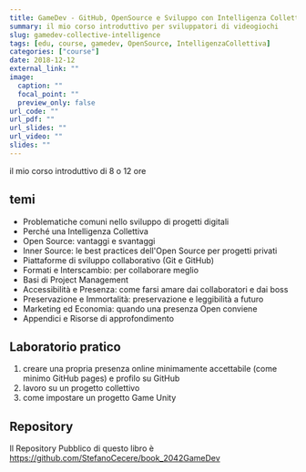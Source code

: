 ```yaml
---
title: GameDev - GitHub, OpenSource e Sviluppo con Intelligenza Collettiva
summary: il mio corso introduttivo per sviluppatori di videogiochi
slug: gamedev-collective-intelligence
tags: [edu, course, gamedev, OpenSource, IntelligenzaCollettiva]
categories: ["course"]
date: 2018-12-12
external_link: ""
image:
  caption: ""
  focal_point: ""
  preview_only: false
url_code: ""
url_pdf: ""
url_slides: ""
url_video: ""
slides: ""
---
```


il mio corso introduttivo di 8 o 12 ore

## temi
- Problematiche comuni nello sviluppo di progetti digitali
- Perché una Intelligenza Collettiva
- Open Source: vantaggi e svantaggi
- Inner Source: le best practices dell'Open Source per progetti privati
- Piattaforme di sviluppo collaborativo (Git e GitHub)
- Formati e Interscambio: per collaborare meglio
- Basi di Project Management
- Accessibilità e Presenza: come farsi amare dai collaboratori e dai boss
- Preservazione e Immortalità: preservazione e leggibilità a futuro
- Marketing ed Economia: quando una presenza Open conviene
- Appendici e Risorse di approfondimento

## Laboratorio pratico
1. creare una propria presenza online minimamente accettabile (come minimo GitHub pages) e profilo su GitHub
2. lavoro su un progetto collettivo
3. come impostare un progetto Game Unity

## Repository
Il Repository Pubblico di questo libro è
<https://github.com/StefanoCecere/book_2042GameDev>

